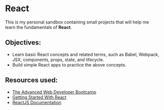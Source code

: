 # React
This is my personal sandbox containing small projects that will help me learn the fundamentals of **React**.

## Objectives:
* Learn basic React concepts and related terms, such as Babel, Webpack, JSX, components, props, state, and lifecycle.
* Build simple React apps to practice the above concepts. 

## Resources used:
* [The Advanced Web Developer Bootcamp](https://www.udemy.com/course/the-advanced-web-developer-bootcamp/)
* [Getting Started With React](https://www.taniarascia.com/getting-started-with-react/)
* [ReactJS Documentation](https://reactjs.org/)
